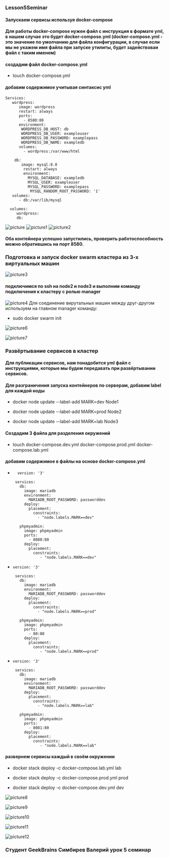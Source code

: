 ### Lesson5Seminar
#### Запускаем сервисы используя docker-compose
#### Для работы docker-compose нужен файл с инструкция в формате yml, в нашем случае это будет docker-compose.yml (docker-compose.yml - это значение по умолчанию для файла конфигурации, в случае если мы не укажем имя файла при запуске утилиты, будет задействоваи файл с таким именем)

#### создадим файл docker-compose.yml

* touch docker-compose.yml

#### добавим содержимое учитывая синтаксис yml



    
    Services:
       wordpress:
          image: wordpress
          restart: always
          ports:
            - 8580:80
          environment:
           WORDPRESS_DB_HOST: db
           WORDPRESS_DB_USER: exampleuser
           WORDPRESS_DB_PASSWORD: examplepass
           WORDPRESS_DB_NAME: exampledb
          volumes:
            - wordpress:/var/www/html

        db:
           image: mysql:8.0
            restart: always
            environment:
              MYSQL_DATABASE: exampledb
              MYSQL_USER: exampleuser
              MYSQL_PASSWORD: examplepass
               MYSQL_RANDOM_ROOT_PASSWORD: '1'
       volumes:
          - db:/var/lib/mysql

      volumes:
         wordpress:
         db:
![picture](images/Wordpress1.png)
![picture1](images/DockerSite.png)
![picture2](images/MySQL1.png)
#### Оба контейнера успешно запустились, проверить работоспособность можно обратившись на порт 8580.
### Подготовка и запуск docker swarm кластера из 3-х виртуальных машин
![picture3](images/scrin.png)
#### подключимся по ssh на node2 и node3 и выполним команду подключения к кластеру с ролью manager
![picture4](images/DockerNode6.png)
Для соединение вирутальных машин между друг-другом используем на главном manager команду:
* sudo docker swarm init

![picture6](images/DockerNode2_1.png)

![picture7](images/DockerNode2_23.png)
### Развёртывание сервисов в кластер
#### Для публикации сервисов, нам понадобится yml файл с инструкциями, которые мы будем передавать при развёртывании сервисов.

#### Для разграничения запуска контейнеров по серверам, добавим label для каждой ноды

* docker node update --label-add MARK=dev Node1

* docker node update --label-add MARK=prod Node2

* docker node update --label-add MARK=lab Node3
#### Создадим 3 файла для разделения окружений

* touch docker-compose.dev.yml docker-compose.prod.yml docker-compose.lab.yml
#### добавим содержимое в файлы на основе docker-compose.yml
*       version: '3'

       services:
         db:
           image: mariadb
           environment:
             MARIADB_ROOT_PASSWORD: passworddev
           deploy:
             placement:
               constraints:
                 - "node.labels.MARK==dev"

         phpmyadmin:
           image: phpmyadmin
           ports:
             - 8080:80
           deploy:
             placement:
               constraints:
                  - "node.labels.MARK==dev"

*     version: '3'

       services:
         db:
           image: mariadb
           environment:
             MARIADB_ROOT_PASSWORD: passworddev
           deploy:
             placement:
               constraints:
                 - "node.labels.MARK==prod"

         phpmyadmin:
           image: phpmyadmin
           ports:
             - 80:80
           deploy:
             placement:
               constraints:
                  - "node.labels.MARK==prod"
*     version: '3'

       services:
         db:
           image: mariadb
           environment:
             MARIADB_ROOT_PASSWORD: passworddev
           deploy:
             placement:
               constraints:
                 - "node.labels.MARK==lab"

         phpmyadmin:
           image: phpmyadmin
           ports:
             - 8081:80
           deploy:
             placement:
               constraints:
                  - "node.labels.MARK==lab"
#### развернем сервисы каждый в своём окружении

* docker stack deploy -c docker-compose.lab.yml lab

* docker stack deploy -c docker-compose.prod.yml prod

* docker stack deploy -c docker-compose.dev.yml dev

![picture8](images/DockerNode4.png)


![picture9](images/DockerNode5.png)



![picture10](images/DockerNode7.png)

![picture11](images/DockerNode9.png)

![picture12](images/DockerNode10.png)


### Студент GeekBrains Симбирев Валерий урок 5 семинар